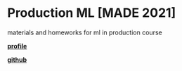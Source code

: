 # Production ML [MADE 2021]
materials and homeworks for ml in production course 

**[profile](https://data.mail.ru/profile/a.nalitkin/)**

**[github](https://github.com/sashastds)**
